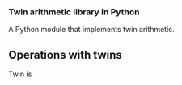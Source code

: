 ### Twin arithmetic  library in Python
A Python module that implements twin arithmetic.
## Operations with twins
Twin is
